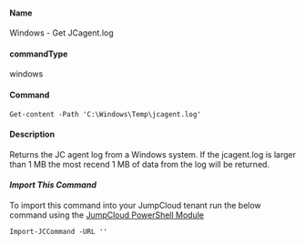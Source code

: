 #### Name

Windows - Get JCagent.log

#### commandType

windows

#### Command

```
Get-content -Path 'C:\Windows\Temp\jcagent.log'
```

#### Description

Returns the JC agent log from a Windows system. If the jcagent.log is larger than 1 MB the most recend 1 MB of data from the log will be returned.

#### *Import This Command*

To import this command into your JumpCloud tenant run the below command using the [JumpCloud PowerShell Module](https://github.com/TheJumpCloud/support/wiki/Installing-the-JumpCloud-PowerShell-Module)

```
Import-JCCommand -URL ''
```
